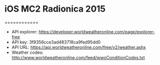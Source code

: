 # iOS MC2 Radionica 2015
============

* API explorer: https://developer.worldweatheronline.com/page/explorer-free
* API key: 3f9356cce3ad483718ca9fed95dd0
* API URL: https://api.worldweatheronline.com/free/v2/weather.ashx
* Weather codes: http://www.worldweatheronline.com/feed/wwoConditionCodes.txt
